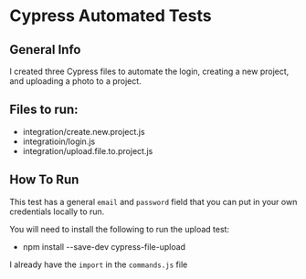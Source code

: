 # Cypress Automated Tests
## General Info
I created three Cypress files to automate the login, creating a new project, and uploading a photo to a project.

## Files to run:
* integration/create.new.project.js
* integratioin/login.js
* integration/upload.file.to.project.js

## How To Run
This test has a general `email` and `password` field that
you can put in your own credentials locally to run. 

You will need to install the following to run the upload test:
* npm install --save-dev cypress-file-upload

I already have the `import` in the `commands.js` file
